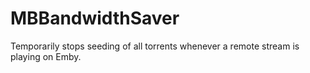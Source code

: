 # MBBandwidthSaver
Temporarily stops seeding of all torrents whenever a remote stream is playing on Emby.
